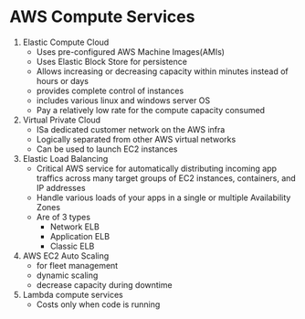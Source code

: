 # AWS Compute Services

1. Elastic Compute Cloud
    - Uses pre-configured AWS Machine Images(AMIs)
    - Uses Elastic Block Store for persistence
    - Allows increasing or decreasing capacity within minutes instead of hours or days
    - provides complete control of instances
    - includes various linux and windows server OS
    - Pay a relatively low rate for the compute capacity consumed
2. Virtual Private Cloud
    - ISa dedicated customer network on the AWS infra
    - Logically separated from other AWS virtual networks
    - Can be used to launch EC2 instances
3. Elastic Load Balancing
    - Critical AWS service for automatically distributing incoming app traffics across many target groups of EC2 instances, containers, and IP addresses
    - Handle various loads of your apps in a single or multiple Availability Zones
    - Are of 3 types
        - Network ELB
        - Application ELB
        - Classic ELB
4. AWS EC2 Auto Scaling
    - for fleet management
    - dynamic scaling
    - decrease capacity during downtime
5. Lambda compute services
    - Costs only when code is running
